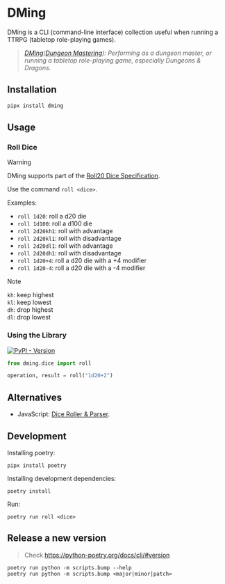 # DMing

DMing is a CLI (command-line interface) collection useful when running a TTRPG (tabletop role-playing games).

> *[DMing](https://en.wiktionary.org/wiki/DMing)([Dungeon Mastering](https://en.wiktionary.org/wiki/Dungeon_Mastering#English)): Performing as a dungeon master, or running a tabletop role-playing game, especially Dungeons & Dragons.*

## Installation

```sh
pipx install dming
```

## Usage

### Roll Dice

> [!WARNING]
> DMing supports part of the [Roll20 Dice Specification](https://help.roll20.net/hc/en-us/articles/360037773133-Dice-Reference).

Use the command `roll <dice>`.

Examples:

* `roll 1d20`: roll a d20 die
* `roll 1d100`: roll a d100 die
* `roll 2d20kh1`: roll with advantage
* `roll 2d20kl1`: roll with disadvantage
* `roll 2d20dl1`: roll with advantage
* `roll 2d20dh1`: roll with disadvantage
* `roll 1d20+4`: roll a d20 die with a +4 modifier
* `roll 1d20-4`: roll a d20 die with a -4 modifier

> [!NOTE]
> `kh`: keep highest \
> `kl`: keep lowest \
> `dh`: drop highest \
> `dl`: drop lowest

### Using the Library

<a href="https://pypi.org/project/dming"><img alt="PyPI - Version" src="https://img.shields.io/pypi/v/dming?label=dming"></a>


```python
from dming.dice import roll

operation, result = roll("1d20+2")
```

## Alternatives

* JavaScript: [Dice Roller & Parser](https://www.npmjs.com/package/dice-roller-parser).

## Development

Installing poetry:

```shell
pipx install poetry
```

Installing development dependencies:

```shell
poetry install
```

Run:

```shell
poetry run roll <dice>
```

## Release a new version

> Check https://python-poetry.org/docs/cli/#version

```shell
poetry run python -m scripts.bump --help
poetry run python -m scripts.bump <major|minor|patch>
```
